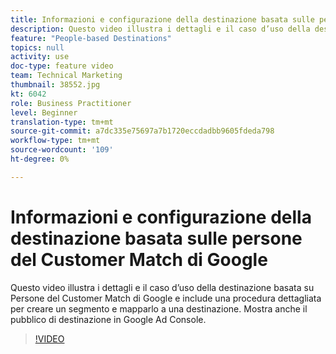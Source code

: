 ```yaml
---
title: Informazioni e configurazione della destinazione basata sulle persone del Customer Match di Google
description: Questo video illustra i dettagli e il caso d’uso della destinazione basata su Persone del Customer Match di Google e include una procedura dettagliata per creare un segmento e mapparlo a una destinazione. Mostra anche il pubblico di destinazione in Google Ad Console.
feature: "People-based Destinations"
topics: null
activity: use
doc-type: feature video
team: Technical Marketing
thumbnail: 38552.jpg
kt: 6042
role: Business Practitioner
level: Beginner
translation-type: tm+mt
source-git-commit: a7dc335e75697a7b1720eccdadbb9605fdeda798
workflow-type: tm+mt
source-wordcount: '109'
ht-degree: 0%

---
```



# Informazioni e configurazione della destinazione basata sulle persone del Customer Match di Google

Questo video illustra i dettagli e il caso d’uso della destinazione basata su Persone del Customer Match di Google e include una procedura dettagliata per creare un segmento e mapparlo a una destinazione. Mostra anche il pubblico di destinazione in Google Ad Console.

>[!VIDEO](https://video.tv.adobe.com/v/38552/?quality=12&learn=on)
